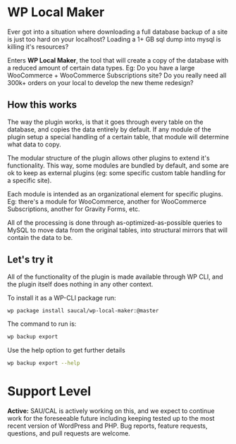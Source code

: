 # WP Local Maker

Ever got into a situation where downloading a full database backup of a site is just too hard on your localhost? Loading a 1+ GB sql dump into mysql is killing it's resources?

Enters **WP Local Maker**, the tool that will create a copy of the database with a reduced amount of certain data types. Eg: Do you have a large WooCommerce + WooCommerce Subscriptions site? Do you really need all 300k+ orders on your local to develop the new theme redesign?

## How this works

The way the plugin works, is that it goes through every table on the database, and copies the data entirely by default. If any module of the plugin setup a special handling of a certain table, that module will determine what data to copy.

The modular structure of the plugin allows other plugins to extend it's functionality. This way, some modules are bundled by default, and some are ok to keep as external plugins (eg: some specific custom table handling for a specific site).

Each module is intended as an organizational element for specific plugins. Eg: there's a module for WooCommerce, another for WooCommerce Subscriptions, another for Gravity Forms, etc.

All of the processing is done through as-optimized-as-possible queries to MySQL to move data from the original tables, into structural mirrors that will contain the data to be. 

## Let's try it

All of the functionality of the plugin is made available through WP CLI, and the plugin itself does nothing in any other context.

To install it as a WP-CLI package run:

```sh
wp package install saucal/wp-local-maker:@master
```

The command to run is:

```sh
wp backup export
```

Use the help option to get further details

```sh
wp backup export --help
```

# Support Level

**Active:** SAU/CAL is actively working on this, and we expect to continue work for the foreseeable future including keeping tested up to the most recent version of WordPress and PHP. Bug reports, feature requests, questions, and pull requests are welcome.
